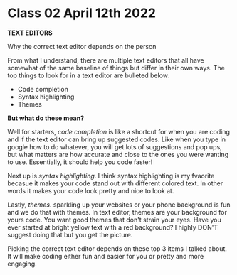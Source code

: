 # Class 02 April 12th 2022
**TEXT EDITORS**

Why the correct text editor depends on the person

From what I understand, there are multiple text editors that all have somewhat of the same baseline of things but differ in their own ways.
The top things to look for in a text editor are bulleted below:
* Code completion
* Syntax highlighting
* Themes

**But what do these mean?**

Well for starters, *code completion* is like a shortcut for when you are coding and if the text editor can bring up suggested codes.
Like when you type in google how to do whatever, you will get lots of suggestions and pop ups, but what matters are how accurate and close to the ones you were wanting to use.
Essentially, it should help you code faster!
  
Next up is *syntax highlighting*. I think syntax highlighting is my fvaorite becasue it makes your code stand out with different colored text.
  In other words it makes your code look pretty and nice to look at.
  
 Lastly, *themes*. sparkling up your websites or your phone background is fun and we do that with themes. In text editor, themes are your background for yours code.
  You want good themes that don't strain your eyes. Have you ever started at bright yellow text with a red background?
  I highly DON'T suggest doing that but you get the picture.
   
  Picking the correct text editor depends on these top 3 items I talked about. It will make coding either fun and easier for you or pretty and more engaging.
